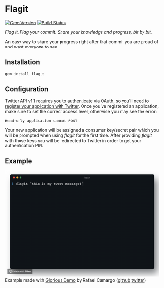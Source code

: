 # Flagit
[![Gem Version](https://badge.fury.io/rb/flagit.svg)](https://badge.fury.io/rb/flagit)
[![Build Status](https://travis-ci.org/lelogrott/flagit.svg?branch=master)](https://travis-ci.org/lelogrott/flagit)

*Flag it. Flag your commit. Share your knowledge and progress, bit by bit.*

An easy way to share your progress right after that commit you are proud of and want everyone to see.

## Installation
    gem install flagit
    
## Configuration
Twitter API v1.1 requires you to authenticate via OAuth, so you'll need to
[register your application with Twitter][register]. Once you've registered an
application, make sure to set the correct access level, otherwise you may see
the error:

[register]: https://apps.twitter.com/

    Read-only application cannot POST

Your new application will be assigned a consumer key/secret pair which you will be prompted when using *flagit* for the first time. After providing *flagit* with those keys you will be redirected to Twitter in order to get your authentication PIN.

## Example

![alt text](https://github.com/lelogrott/flagit/blob/master/example.gif)
Example made with [Glorious Demo](https://glorious.codes/demo) by Rafael Camargo ([github](https://github.com/rafaelcamargo) [twitter](https://twitter.com/rcamargo))
